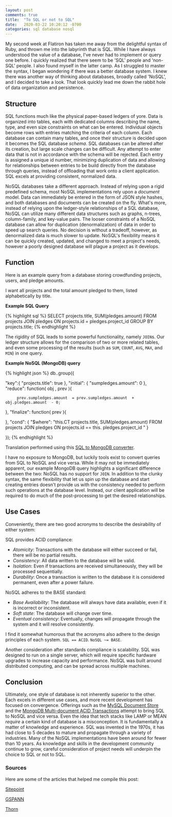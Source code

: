 ```yaml
---
layout: post
comments: true
title:  "To SQL or not to SQL"
date:   2020-03-22 10:20:12 -0700
categories: sql database nosql
---
```


My second week at Flatiron has taken me away from the delightful syntax of Ruby, and thrown me into the labyrinth that is SQL.
While I have always understood the value of a database, I've never had to implement or query one before. I quickly realized that there seem to be 'SQL' people and 'non-SQL' people. I also found myself in the latter camp. As I struggled to master the syntax, I began wondering if there was a better database system. I knew there was another way of thinking about databases, broadly called 'NoSQL', and I decided to take a look. That look quickly lead me down the rabbit hole of data organization and persistence.

## Structure

SQL functions much like the physical paper-based ledgers of yore. Data is organized into tables, each with dedicated columns describing the name, type, and even size constraints on what can be entered. Individual objects become rows with entries matching the criteria of each column. Each database can contain many tables, and once their structure is decided upon it becomes the SQL database _schema_. SQL databases can be altered after its creation, but large scale changes can be difficult. Any attempt to enter data that is not in accordance with the schema will be rejected. Each entry is assigned a unique id number, minimizing duplication of data and allowing for relationships between entries to be build directly from the database through queries, instead of offloading that work onto a client application. SQL excels at providing consistent, normalized data.

NoSQL databases take a different approach. Instead of relying upon a rigid predefined schema, most NoSQL implementations rely upon a _document_ model. Data can immediately be entered in the form of JSON style hashes, and both databases and documents can be created on the fly. What's more, instead of relying upon the ledger-style relationships of a SQL database, NoSQL can utilize many different data structures such as graphs, n-trees, column-family, and key-value pairs. The looser constraints of a NoSQL database can allow for duplication (denormalization) of data in order to speed up search queries. No decision is without a tradeoff, however, as denormalized data is much slower to update. NoSQL's flexibility means it can be quickly created, updated, and changed to meet a project's needs, however a poorly designed database will plague a project as it develops.

## Function

Here is an example query from a database storing crowdfunding projects, users, and pledge amounts.

I want all projects and the total amount pledged to them, listed alphabetically by title.

**Example SQL Query**

{% highlight sql %}
  SELECT projects.title, SUM(pledges.amount) 
  FROM projects 
  JOIN pledges ON projects.id = pledges.project_id 
  GROUP BY projects.title;
{% endhighlight %}

The rigidity of SQL leads to some powerful functionality, namely `JOIN`s. Our ledger structure allows for the comparison of two or more related tables, and even some processing of the results (such as `SUM`, `COUNT`, `AVG`, `MAX`, and `MIN`) in one query.

**Example NoSQL (MongoDB) query**

{% highlight json %}
db..group({

   "key":{
         "projects.title": true
   },
   "initial": {
         "sumpledges.amount": 0
   },
   "reduce": function( obj , prev ){

         prev.sumpledges.amount  = prev.sumpledges.amount  + obj.pledges.amount  - 0;

   },
   "finalize": function( prev ){

   },
   "cond": {
	"$where": "this.CT projects.title, SUM(pledges.amount) FROM projects JOIN pledges ON projects.id  == this. pledges.project_id "
   }

});
{% endhighlight %}

Translation performed using this [SQL to MongoDB converter](https://www.site24x7.com/tools/sql-to-mongodb.html).

I have no exposure to MongoDB, but luckily tools exist to convert queries from SQL to NoSQL and vice versa. While it may not be immediately apparent, our example MongoDB query highlights a significant difference between the two: NoSQL has no support for `JOIN`. In addition to the clunky syntax, the same flexibility that let us spin up the database and start creating entries doesn't provide us with the consistency needed to perform such operations at the database level. Instead, our client application will be required to do much of the post-processing to get the desired relationships.

## Use Cases

Conveniently, there are two good acronyms to describe the desirability of either system:

SQL provides ACID compliance:
- *Atomicity*: Transactions with the database will either succeed or fail, there will be no partial results.
- *Consistency*: All data written to the database will be valid.
- *Isolation*: Even if transactions are received simultaneously, they will be processed sequentially.
- *Durability*: Once a transaction is written to the database it is considered permanent, even after a power failure.

NoSQL adheres to the BASE standard:
- *Base Availability*: The database will always have data available, even if it is incorrect or inconsistent.
- *Soft state*: The database will change over time.
- *Eventual consistency*: Eventually, changes will propagate through the system and it will resolve consistently.

I find it somewhat humorous that the acronyms also adhere to the design principles of each system. `SQL == ACID`. `NoSQL ~= BASE`.

Another consideration after standards compliance is scalability. SQL was designed to run on a single server, which will require specific hardware upgrades to increase capacity and performance. NoSQL was built around distributed computing, and can be spread across multiple machines. 

## Conclusion

Ultimately, one style of database is not inherently superior to the other. Each excels in different use cases, and more recent development has focused on convergence. Offerings such as the [MySQL Document Store](https://www.mysql.com/products/enterprise/document_store.html) and the [MongoDB Multi-document ACID Transactions](https://www.mongodb.com/blog/post/mongodb-multi-document-acid-transactions-general-availability) attempt to bring SQL to NoSQL and vice versa. Even the idea that tech stacks like LAMP or MEAN _require_ a certain kind of database is a misconception. It is fundamentally a matter of knowledge and experience. SQL was invented in the 1970s, it has had close to 5 decades to mature and propagate through a variety of industries. Many of the NoSQL implementations have been around for fewer than 10 years. As knowledge and skills in the development community continue to grow, careful consideration of project needs will underpin the choice to SQL or not to SQL.


### Sources
Here are some of the articles that helped me compile this post:

[Sitepoint](https://www.sitepoint.com/sql-vs-nosql-differences/)

[GSPANN](https://www.gspann.com/resources/blogs/sql-vs-nosql-database)

[Thorn](https://www.thorntech.com/2019/03/sql-vs-nosql/)
